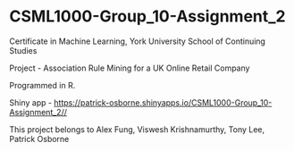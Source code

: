 # CSML1000-Group_10-Assignment_2
Certificate in Machine Learning, York University School of Continuing Studies

Project - Association Rule Mining for a UK Online Retail Company

Programmed in R.

Shiny app - https://patrick-osborne.shinyapps.io/CSML1000-Group_10-Assignment_2//

This project belongs to Alex Fung, Viswesh Krishnamurthy, Tony Lee, Patrick Osborne
